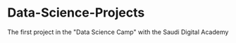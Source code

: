 # Data-Science-Projects
The first project in the "Data Science Camp" with the Saudi Digital Academy
